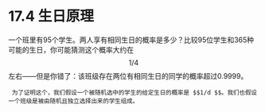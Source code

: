 # 17.4 生日原理

一个班里有95个学生。两人享有相同生日的概率是多少？比较95位学生和365种可能的生日，你可能猜测这个概率大约在 $$1/4$$ 左右——但是你错了：该班级存在两位有相同生日的同学的概率超过0.9999。

     为了证明这个，我们假设一个被随机选中的学生的给定生日的概率是 $$1/d $$。我们也假设一个班级是被由随机且独立选择出来的学生组成。 

